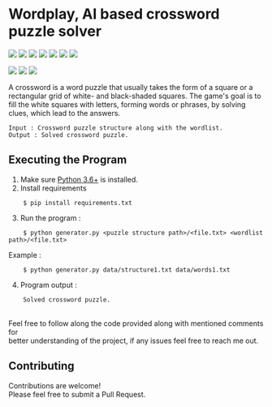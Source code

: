 # Wordplay, AI based crossword puzzle solver

![](https://img.shields.io/badge/Excitement-High-red)
![](https://img.shields.io/badge/Maintained-Yes-indigo)
![](https://img.shields.io/badge/Pull_Requests-Accepting-yellow)
![](https://img.shields.io/github/forks/krvaibhaw/wordplay)
![](https://img.shields.io/github/contributors/krvaibhaw/wordplay)
![](https://img.shields.io/github/issues/krvaibhaw/wordplay)
![](https://img.shields.io/github/stars/krvaibhaw/wordplay)

![](https://img.shields.io/badge/Contributions-Accepting-pink)
![](https://img.shields.io/github/license/krvaibhaw/wordplay)
[![](https://img.shields.io/badge/By_Me_A_Coffee-Paypal-skyblue)](https://www.paypal.com/paypalme/krvaibhaw/100)


A crossword is a word puzzle that usually takes the form of a square or a rectangular grid of white- and black-shaded squares. The game's goal is to fill the white squares with letters, forming words or phrases, by solving clues, which lead to the answers.


```
Input : Crossword puzzle structure along with the wordlist.
Output : Solved crossword puzzle. 
```
 
## Executing the Program

1. Make sure [Python 3.6+](https://www.python.org/downloads/) is installed.
2. Install requirements  
```
    $ pip install requirements.txt
``` 
3. Run the program :
```
    $ python generator.py <puzzle structure path>/<file.txt> <wordlist path>/<file.txt>
```
Example :

```
    $ python generator.py data/structure1.txt data/words1.txt
``` 
4. Program output :
``` 
    Solved crossword puzzle.
```

<br>
Feel free to follow along the code provided along with mentioned comments for
<br>better understanding of the project, if any issues feel free to reach me out.
<br>

 
## Contributing

Contributions are welcome!
<br>Please feel free to submit a Pull Request.

